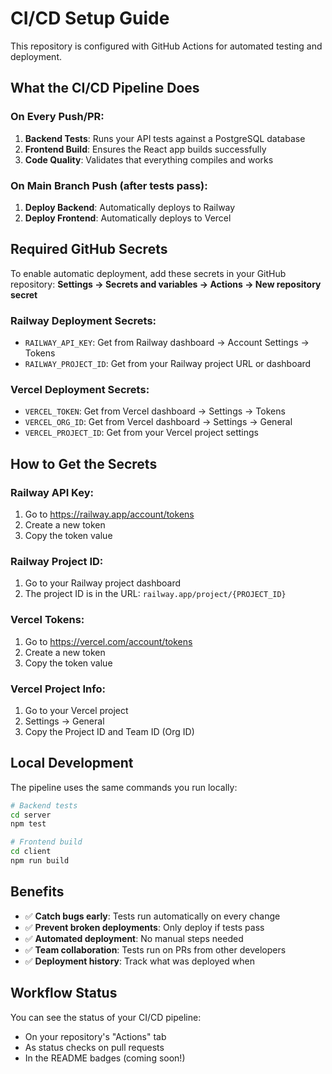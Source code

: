 # CI/CD Setup Guide

This repository is configured with GitHub Actions for automated testing and deployment.

## What the CI/CD Pipeline Does

### On Every Push/PR:
1. **Backend Tests**: Runs your API tests against a PostgreSQL database
2. **Frontend Build**: Ensures the React app builds successfully
3. **Code Quality**: Validates that everything compiles and works

### On Main Branch Push (after tests pass):
1. **Deploy Backend**: Automatically deploys to Railway
2. **Deploy Frontend**: Automatically deploys to Vercel

## Required GitHub Secrets

To enable automatic deployment, add these secrets in your GitHub repository:
**Settings → Secrets and variables → Actions → New repository secret**

### Railway Deployment Secrets:
- `RAILWAY_API_KEY`: Get from Railway dashboard → Account Settings → Tokens
- `RAILWAY_PROJECT_ID`: Get from your Railway project URL or dashboard

### Vercel Deployment Secrets:
- `VERCEL_TOKEN`: Get from Vercel dashboard → Settings → Tokens
- `VERCEL_ORG_ID`: Get from Vercel dashboard → Settings → General
- `VERCEL_PROJECT_ID`: Get from your Vercel project settings

## How to Get the Secrets

### Railway API Key:
1. Go to https://railway.app/account/tokens
2. Create a new token
3. Copy the token value

### Railway Project ID:
1. Go to your Railway project dashboard
2. The project ID is in the URL: `railway.app/project/{PROJECT_ID}`

### Vercel Tokens:
1. Go to https://vercel.com/account/tokens
2. Create a new token
3. Copy the token value

### Vercel Project Info:
1. Go to your Vercel project
2. Settings → General
3. Copy the Project ID and Team ID (Org ID)

## Local Development

The pipeline uses the same commands you run locally:

```bash
# Backend tests
cd server
npm test

# Frontend build
cd client
npm run build
```

## Benefits

- ✅ **Catch bugs early**: Tests run automatically on every change
- ✅ **Prevent broken deployments**: Only deploy if tests pass
- ✅ **Automated deployment**: No manual steps needed
- ✅ **Team collaboration**: Tests run on PRs from other developers
- ✅ **Deployment history**: Track what was deployed when

## Workflow Status

You can see the status of your CI/CD pipeline:
- On your repository's "Actions" tab
- As status checks on pull requests
- In the README badges (coming soon!)